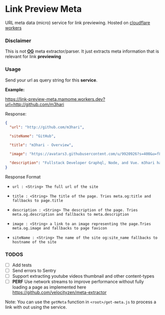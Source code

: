 # Link Preview Meta

URL meta data (micro) service for link previewing.
Hosted on [cloudflare workers](https://workers.cloudflare.com/)

### **Disclaimer**

This is not **[OG](https://ogp.me/)** meta extractor/parser. It just extracts meta information that is relevant for link **previewing**

### Usage

Send your url as query string for this **service**.

**Example:**

https://link-preview-meta.mamome.workers.dev?url=http://github.com/m3hari

Response:

```json
{
  "url": "http://github.com/m3hari",

  "siteName": "GitHub",

  "title": "m3hari - Overview",

  "image": "https://avatars3.githubusercontent.com/u/9920926?s=400&u=f858860918953de6367e906655ea9b93fce019e7&v=4",

  "description": "Fullstack Developer Graphql, Node, and Vue. m3hari has 31 repositories available. Follow their code on GitHub."
}
```

Response Format

- `url : <String> The full url of the site`

- `title : <String> The title of the page. Tries meta.og:title and fallbacks to page.title`

- `description : <String> The description of the page. Tries meta.og.description and fallbacks to meta.description`

- `image : <String> a link to an image representing the page.Tries meta.og.image and fallbacks to page favicon`

- `siteName : <String> The name of the site og:site_name fallbacks to hostname of the site`

### TODOS

- [ ] Add tests
- [ ] Send errors to Sentry
- [ ] Support extracting youtube videos thumbnail and other content-types
- [ ] **PERF** Use network streams to improve performance without fully loading a page as implemented here https://github.com/velocityzen/meta-extractor

Note: You can use the `getMeta` function in `<root>/get-meta.js` to process a link with out using the service.
